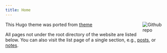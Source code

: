 ```yaml
---
title: Home
---
```


[<img src="https://simpleicons.org/icons/github.svg" style="max-width:15%;min-width:40px;float:right;" alt="Github repo" />](https://github.com/Y-John-17/YaoJohn)

This Hugo theme was ported from [theme](https://github.com/Y-John-17/YaoJohn)

All pages not under the root directory of the website are listed below. You can also visit the list page of a single section, e.g., [posts](/post/), or [notes](/note/).
